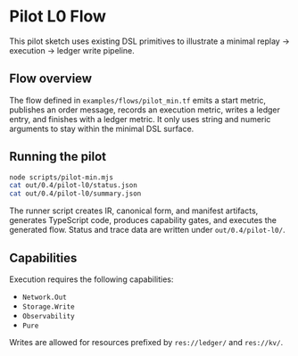 # Pilot L0 Flow

This pilot sketch uses existing DSL primitives to illustrate a minimal replay → execution → ledger write pipeline.

## Flow overview

The flow defined in `examples/flows/pilot_min.tf` emits a start metric, publishes an order message, records an execution metric, writes a ledger entry, and finishes with a ledger metric. It only uses string and numeric arguments to stay within the minimal DSL surface.

## Running the pilot

```sh
node scripts/pilot-min.mjs
cat out/0.4/pilot-l0/status.json
cat out/0.4/pilot-l0/summary.json
```

The runner script creates IR, canonical form, and manifest artifacts, generates TypeScript code, produces capability gates, and executes the generated flow. Status and trace data are written under `out/0.4/pilot-l0/`.

## Capabilities

Execution requires the following capabilities:

- `Network.Out`
- `Storage.Write`
- `Observability`
- `Pure`

Writes are allowed for resources prefixed by `res://ledger/` and `res://kv/`.
